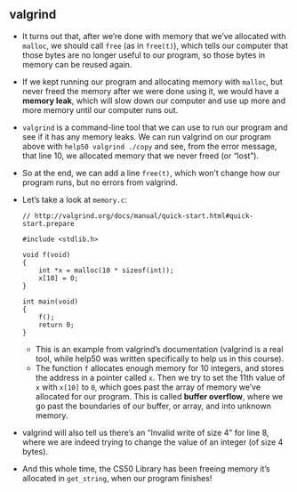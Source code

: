 ## valgrind

- It turns out that, after we’re done with memory that we’ve allocated with `malloc`, we should call `free` (as in `free(t)`), which tells our computer that those bytes are no longer useful to our program, so those bytes in memory can be reused again.
- If we kept running our program and allocating memory with `malloc`, but never freed the memory after we were done using it, we would have a **memory leak**, which will slow down our computer and use up more and more memory until our computer runs out.
- `valgrind` is a command-line tool that we can use to run our program and see if it has any memory leaks. We can run valgrind on our program above with `help50 valgrind ./copy` and see, from the error message, that line 10, we allocated memory that we never freed (or “lost”).
- So at the end, we can add a line `free(t)`, which won’t change how our program runs, but no errors from valgrind.
- Let’s take a look at `memory.c`:

      // http://valgrind.org/docs/manual/quick-start.html#quick-start.prepare

      #include <stdlib.h>

      void f(void)
      {
          int *x = malloc(10 * sizeof(int));
          x[10] = 0;
      }

      int main(void)
      {
          f();
          return 0;
      }

  - This is an example from valgrind’s documentation (valgrind is a real tool, while help50 was written specifically to help us in this course).
  - The function `f` allocates enough memory for 10 integers, and stores the address in a pointer called `x`. Then we try to set the 11th value of `x` with `x[10]` to `0`, which goes past the array of memory we’ve allocated for our program. This is called **buffer overflow**, where we go past the boundaries of our buffer, or array, and into unknown memory.

- valgrind will also tell us there’s an “Invalid write of size 4” for line 8, where we are indeed trying to change the value of an integer (of size 4 bytes).
- And this whole time, the CS50 Library has been freeing memory it’s allocated in `get_string`, when our program finishes!
